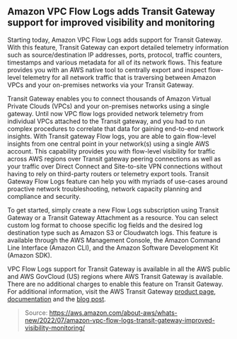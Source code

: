## Amazon VPC Flow Logs adds Transit Gateway support for improved visibility and monitoring

Starting today, Amazon VPC Flow Logs adds support for Transit Gateway. With this feature, Transit Gateway can export detailed telemetry information such as source/destination IP addresses, ports, protocol, traffic counters, timestamps and various metadata for all of its network flows. This feature provides you with an AWS native tool to centrally export and inspect flow-level telemetry for all network traffic that is traversing between Amazon VPCs and your on-premises networks via your Transit Gateway.

Transit Gateway enables you to connect thousands of Amazon Virtual Private Clouds (VPCs) and your on-premises networks using a single gateway. Until now VPC flow logs provided network telemetry from individual VPCs attached to the Transit gateway, and you had to run complex procedures to correlate that data for gaining end-to-end network insights. With Transit gateway Flow logs, you are able to gain flow-level insights from one central point in your network(s) using a single AWS account. This capability provides you with flow-level visibility for traffic across AWS regions over Transit gateway peering connections as well as your traffic over Direct Connect and Site-to-site VPN connections without having to rely on third-party routers or telemetry export tools. Transit Gateway Flow Logs feature can help you with myriads of use-cases around proactive network troubleshooting, network capacity planning and compliance and security.

To get started, simply create a new Flow Logs subscription using Transit Gateway or a Transit Gateway Attachment as a resource. You can select custom log format to choose specific log fields and the desired log destination type such as Amazon S3 or Cloudwatch logs. This feature is available through the AWS Management Console, the Amazon Command Line Interface (Amazon CLI), and the Amazon Software Development Kit (Amazon SDK).

VPC Flow Logs support for Transit Gateway is available in all the AWS public and AWS GovCloud (US) regions where AWS Transit Gateway is available. There are no additional charges to enable this feature on Transit Gateway. For additional information, visit the AWS Transit Gateway [product page](https://aws.amazon.com/transit-gateway/), [documentation](https://docs.aws.amazon.com/vpc/latest/tgw/logging-tgws.html) and the [blog post](https://aws.amazon.com/blogs/networking-and-content-delivery/introducing-vpc-flow-logs-for-aws-transit-gateway/).

> Source: https://aws.amazon.com/about-aws/whats-new/2022/07/amazon-vpc-flow-logs-transit-gateway-improved-visibility-monitoring/